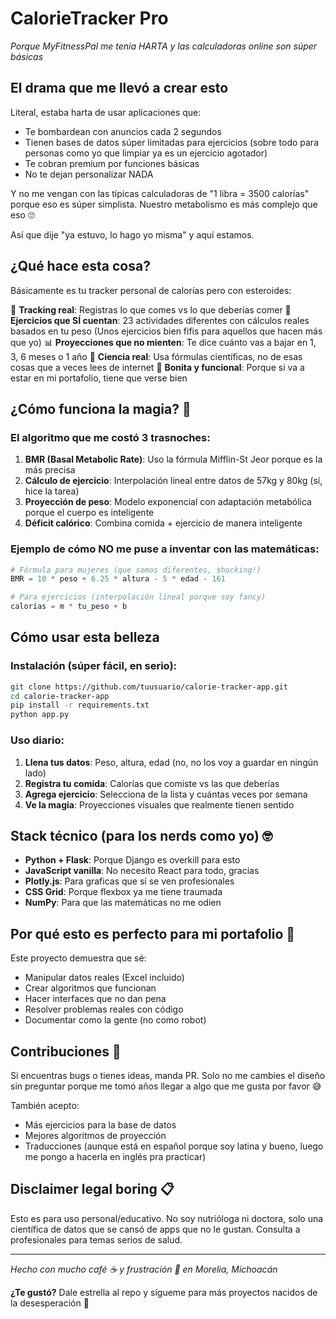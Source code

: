 # CalorieTracker Pro 

*Porque MyFitnessPal me tenía HARTA y las calculadoras online son súper básicas*

## El drama que me llevó a crear esto 

Literal, estaba harta de usar aplicaciones que:
- Te bombardean con anuncios cada 2 segundos
- Tienen bases de datos súper limitadas para ejercicios (sobre todo para personas como yo que limpiar ya es un ejercicio agotador)
- Te cobran premium por funciones básicas
- No te dejan personalizar NADA

Y no me vengan con las típicas calculadoras de "1 libra = 3500 calorías" porque eso es súper simplista. Nuestro metabolismo es más complejo que eso 🙄

Así que dije "ya estuvo, lo hago yo misma" y aquí estamos.

## ¿Qué hace esta cosa? 

Básicamente es tu tracker personal de calorías pero con esteroides:

🍎 **Tracking real**: Registras lo que comes vs lo que deberías comer
💪 **Ejercicios que SÍ cuentan**: 23 actividades diferentes con cálculos reales basados en tu peso (Unos ejercicios bien fifis para aquellos que hacen más que yo)
📊 **Proyecciones que no mienten**: Te dice cuánto vas a bajar en 1, 3, 6 meses o 1 año
🧠 **Ciencia real**: Usa fórmulas científicas, no de esas cosas que a veces lees de internet
📱 **Bonita y funcional**: Porque si va a estar en mi portafolio, tiene que verse bien

## ¿Cómo funciona la magia? 🔮

### El algoritmo que me costó 3 trasnoches:

1. **BMR (Basal Metabolic Rate)**: Uso la fórmula Mifflin-St Jeor porque es la más precisa
2. **Cálculo de ejercicio**: Interpolación lineal entre datos de 57kg y 80kg (sí, hice la tarea)
3. **Proyección de peso**: Modelo exponencial con adaptación metabólica porque el cuerpo es inteligente
4. **Déficit calórico**: Combina comida + ejercicio de manera inteligente

### Ejemplo de cómo NO me puse a inventar con las matemáticas:

```python
# Fórmula para mujeres (que somos diferentes, shocking!)
BMR = 10 * peso + 6.25 * altura - 5 * edad - 161

# Para ejercicios (interpolación lineal porque soy fancy)
calorías = m * tu_peso + b
```

## Cómo usar esta belleza 

### Instalación (súper fácil, en serio):

```bash
git clone https://github.com/tuusuario/calorie-tracker-app.git
cd calorie-tracker-app
pip install -r requirements.txt
python app.py
```

### Uso diario:

1. **Llena tus datos**: Peso, altura, edad (no, no los voy a guardar en ningún lado)
2. **Registra tu comida**: Calorías que comiste vs las que deberías
3. **Agrega ejercicio**: Selecciona de la lista y cuántas veces por semana
4. **Ve la magia**: Proyecciones visuales que realmente tienen sentido

## Stack técnico (para los nerds como yo) 🤓

- **Python + Flask**: Porque Django es overkill para esto
- **JavaScript vanilla**: No necesito React para todo, gracias
- **Plotly.js**: Para graficas que sí se ven profesionales
- **CSS Grid**: Porque flexbox ya me tiene traumada
- **NumPy**: Para que las matemáticas no me odien

## Por qué esto es perfecto para mi portafolio 💼

Este proyecto demuestra que sé:
- Manipular datos reales (Excel incluido)
- Crear algoritmos que funcionan
- Hacer interfaces que no dan pena
- Resolver problemas reales con código
- Documentar como la gente (no como robot)

## Contribuciones 🤝

Si encuentras bugs o tienes ideas, manda PR. Solo no me cambies el diseño sin preguntar porque me tomó años llegar a algo que me gusta por favor 😅

También acepto:
- Más ejercicios para la base de datos
- Mejores algoritmos de proyección
- Traducciones (aunque está en español porque soy latina y bueno, luego me pongo a hacerla en inglés pra practicar)

## Disclaimer legal boring 📋

Esto es para uso personal/educativo. No soy nutrióloga ni doctora, solo una científica de datos que se cansó de apps que no le gustan. Consulta a profesionales para temas serios de salud.

---

*Hecho con mucho café ☕ y frustración 😤 en Morelia, Michoacán*

**¿Te gustó?** Dale estrella al repo y sígueme para más proyectos nacidos de la desesperación 🌟